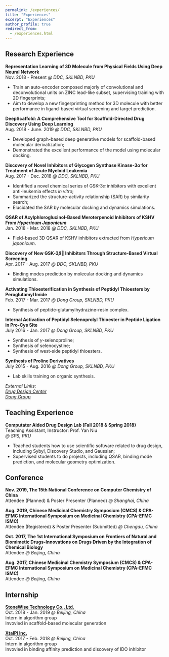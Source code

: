 ```yaml
---
permalink: /experiences/
title: "Experiences"
excerpt: "Experiences"
author_profile: true
redirect_from: 
  - /experiences.html
---
```


## Research Experience

**Representation Learning of 3D Molecule from Physical Fields Using Deep Neural Network**  
Nov. 2018 - Present *@ DDC, SKLNBD, PKU*

- Train an auto-encoder composed majorly of convolutional and deconvolutional units on ZINC lead-like subset, supervising training with 2D fingerprints;
- Aim to develop a new fingerprinting method for 3D molecule with better performance in ligand-based virtual screening and target prediction.

**DeepScaffold: A Comprehensive Tool for Scaffold-Directed Drug Discovery Using Deep Learning**  
Aug. 2018 - June. 2019 *@ DDC, SKLNBD, PKU*

- Developed graph-based deep generative models for scaffold-based molecular derivatization;
- Demonstrated the excellent performance of the model using molecular docking.

**Discovery of Novel Inhibitors of Glycogen Synthase Kinase-3$\alpha$ for Treatment of Acute Myeloid Leukemia**  
Aug. 2017 - Dec. 2018 *@ DDC, SKLNBD, PKU*

- Identified a novel chemical series of GSK-3$\alpha$ inhibitors with excellent anti-leukemia effects *in vitro*;
- Summarized the structure-activity relationship (SAR) by similarity search;
- Elucidated the SAR by molecular docking and dynamics simulations.

**QSAR of Acylphloroglucinol-Based Meroterpenoid Inhibitors of KSHV From *Hypericum Japonicum***  
Jan. 2018 - Mar. 2018 *@ DDC, SKLNBD, PKU*

- Field-based 3D QSAR of KSHV inhibitors extracted from *Hypericum japonicum*.

**Discovery of New GSK-3$\beta$ Inhibitors Through Structure-Based Virtual Screening**  
Apr. 2017 - Aug. 2017 *@ DDC, SKLNBD, PKU*

- Binding modes prediction by molecular docking and dynamics simulations.

**Activating Thioesterification in Synthesis of Peptidyl Thioesters by Peroglutamyl Imide**  
Feb. 2017 - Mar. 2017 *@ Dong Group, SKLNBD, PKU*

- Synthesis of peptide-glutamylhydrazine-resin complex.

**Internal Activation of Peptidyl Selenoprolyl Thioester in Peptide Ligation in Pro-Cys Site**  
July 2016 - Jan. 2017 *@ Dong Group, SKLNBD, PKU*

- Synthesis of $\gamma$-selenoproline;
- Synthesis of selenocystine;
- Synthesis of west-side peptidyl thioesters.

**Synthesis of Proline Derivatives**  
July 2015 - Aug. 2016 *@ Dong Group, SKLNBD, PKU*

- Lab skills training on organic synthesis.

*External Links:*  
[*Drug Design Center*](http://www.pkuddc.com/index.jsp)  
[*Dong Group*](http://sklnbd.bjmu.edu.cn/k/e/action/ListInfo/?classid=238)

## Teaching Experience

**Computater Aided Drug Design Lab (Fall 2018 & Spring 2018)**  
Teaching Assistant, Instructor: Prof. Yan Niu  
*@ SPS, PKU*

- Teached students how to use scientific software related to drug design, including Sybyl, Discovery Studio, and Gaussian;
- Supervised students to do projects, including QSAR, binding mode prediction, and molecular geometry optimization.

## Conference

**Nov. 2019, The 15th National Conference on Computer Chemistry of China**  
Attendee (Planned) & Poster Presenter (Planned) *@ Shanghai, China*

**Aug. 2019, Chinese Medicinal Chemistry Symposium (CMCS) & CPA-EFMC International Symposium on Medicinal Chemistry (CPA-EFMC ISMC)**  
Attendee (Registered) & Poster Presenter (Submitted) *@ Chengdu, China*

**Oct. 2017, The 1st International Symposium on Frontiers of Natural and Biomimetic Drugs-Innovations on Drugs Driven by the Integration of Chemical Biology**  
Attendee *@ Beijing, China*

**Aug. 2017, Chinese Medicinal Chemistry Symposium (CMCS) & CPA-EFMC International Symposium on Medicinal Chemistry (CPA-EFMC ISMC)**  
Attendee *@ Beijing, China*

## Internship

**[StoneWise Technology Co., Ltd.](http://www.stonewise.cn/home)**  
Oct. 2018 - Jan. 2019 *@ Beijing, China*  
Intern in algorithm group  
Invovled in scaffold-based molecular generation

**[XtalPi Inc.](http://www.xtalpi.com/)**  
Oct. 2017 - Feb. 2018 *@ Beijing, China*  
Intern in algorithm group  
Invovled in binding affinity prediction and discovery of IDO inhibitor
